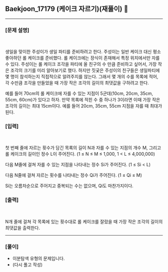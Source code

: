 ## Baekjoon_17179 (케이크 자르기)(재풀이) 🚀
___


### **[문제 설명]**
<br>

생일을 맞이한 주성이가 생일 파티를 준비하려고 한다. 주성이는 일반 케이크 대신 평소 좋아하던 롤 케이크를 준비했다. 롤 케이크에는 장식이 존재해서 특정 위치에서만 자를 수 있다. 주성이는 롤 케이크 조각을 파티에 올 친구의 수 만큼 준비하고 싶어서, 가장 작은 조각의 크기를 미리 알아보기로 했다. 하지만 짓궂은 주성이의 친구들은 생일파티에 몇 명이 참석하는지 직접적으로 알려주지를 않는다. 그래서 몇 개의 수를 목록에 적어, 각 수만큼 조각을 만들었을 때 가장 작은 조각의 길이의 최댓값을 구하려고 한다.

예를 들어 70cm의 롤 케이크에 자를 수 있는 지점이 5군데(10cm, 20cm, 35cm, 55cm, 60cm)가 있다고 하자. 만약 목록에 적힌 수 중 하나가 3이라면 이때 가장 작은 조각의 길이는 최대 15cm이다. 예를 들어 20cm, 35cm, 55cm 지점을 자를 때 최대가 된다.


### **[입력]**
<br>

첫 번째 줄에 자르는 횟수가 담긴 목록의 길이 N과 자를 수 있는 지점의 개수 M, 그리고 롤 케이크의 길이인 정수 L이 주어진다. (1 ≤ N ≤ M ≤ 1,000, 1 < L ≤ 4,000,000)

다음 M줄에 걸쳐 자를 수 있는 지점을 나타내는 정수 Si가 주어진다. (1 ≤ Si < L)

다음 N줄에 걸쳐 자르는 횟수를 나타내는 정수 Qi가 주어진다. (1 ≤ Qi ≤ M)

Si는 오름차순으로 주어지고 중복되는 수는 없으며, Qi도 마찬가지이다.

### **[출력]**
<br>

N개 줄에 걸쳐 각 목록에 있는 횟수대로 롤 케이크를 잘랐을 때 가장 작은 조각의 길이의 최댓값을 출력한다.

___


### **[풀이]**
- 이분탐색 유형의 문제입니다.
- (다시 풀고 작성)

 